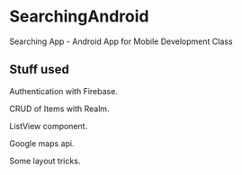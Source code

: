 # SearchingAndroid
Searching App - Android App for Mobile Development Class

## Stuff used

Authentication with Firebase.

CRUD of Items with Realm.

ListView component.

Google maps api.

Some layout tricks.

